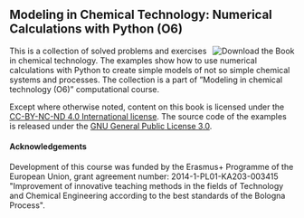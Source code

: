 ## Modeling in Chemical Technology: Numerical Calculations with Python (O6)
[<img align="right" src="https://github.com/sbednarz/O6/raw/master/cover.png" 
alt="Download the Book">](https://github.com/sbednarz/O6/raw/master/O6course.pdf)

This is a collection of solved problems and exercises in chemical technology. The examples show how to use
numerical calculations with Python to create simple models of not so simple chemical systems and processes.
The collection is a part of ”Modeling in chemical technology (O6)” computational course.



Except where otherwise noted, content on this book is licensed under the [CC-BY-NC-ND 4.0 International license](https://creativecommons.org/licenses/by-nc-nd/4.0/). 
The source code of the examples is released under the [GNU General Public License 3.0](https://www.gnu.org/licenses/gpl-3.0.txt).


#### Acknowledgements
Development of this course was funded by the Erasmus+ Programme of the European Union, grant agreement
number: 2014-1-PL01-KA203-003415 "Improvement of innovative teaching methods in the fields of Technology
and Chemical Engineering according to the best standards of the Bologna Process".
